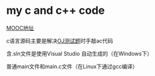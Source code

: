 #  my c and c++ code
[MOOC地址](https://kaoyan.icourse163.org/course/terms/1465440493.htm?share=1&shareId=1424456316&courseId=1464522184)

c语言源码主要是解决[OJ测试题](oj.lgwenda.com)时手敲ac代码

含.sln文件是使用Visual Studio 自动生成的（在Windows下）

普通main文件和main.c文件（在Linux下通过gcc编译）
